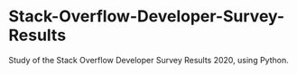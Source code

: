 # Stack-Overflow-Developer-Survey-Results
Study of the Stack Overflow Developer Survey Results 2020, using Python.

